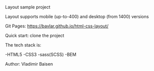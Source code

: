 Layout sample project

Layout supports mobile (up-to-400) and desktop (from 1400) versions

Git Pages: https://bavlar.github.io/html-css-layout/

Quick start: clone the project

The tech stack is:

-HTML5 
-CSS3 
-sass(SCSS) 
-BEM

Author: Vladimir Baisen
